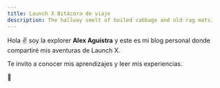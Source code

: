 ```yaml
---
title: Launch X Bitácora de viaje
description: The hallway smelt of boiled cabbage and old rag mats.
---
```


Hola ✌️  soy la explorer **Alex Aguistra** y este es mi blog personal donde compartiré mis aventuras de Launch X.

Te invito a conocer mis aprendizajes y leer mis experiencias.

🚀
